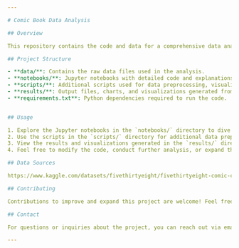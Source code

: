 ```yaml
---

# Comic Book Data Analysis

## Overview

This repository contains the code and data for a comprehensive data analysis project focused on exploring insights within the comic book universe, specifically Marvel and DC Comics. The analysis covers a wide range of topics, including character alignments, gender representation, identity complexities, top-tier character insights, eye and hair color patterns, temporal evolution trends, and franchise comparative analysis.

## Project Structure

- **data/**: Contains the raw data files used in the analysis.
- **notebooks/**: Jupyter notebooks with detailed code and explanations for each analysis topic.
- **scripts/**: Additional scripts used for data preprocessing, visualization, and analysis.
- **results/**: Output files, charts, and visualizations generated from the analysis.
- **requirements.txt**: Python dependencies required to run the code.


## Usage

1. Explore the Jupyter notebooks in the `notebooks/` directory to dive into specific analysis topics.
2. Use the scripts in the `scripts/` directory for additional data preprocessing, visualization, or custom analysis.
3. View the results and visualizations generated in the `results/` directory.
4. Feel free to modify the code, conduct further analysis, or expand the project based on your interests.

## Data Sources

https://www.kaggle.com/datasets/fivethirtyeight/fivethirtyeight-comic-characters-dataset

## Contributing

Contributions to improve and expand this project are welcome! Feel free to submit issues, suggest enhancements, or fork the repository for your own experiments.

## Contact

For questions or inquiries about the project, you can reach out via email at [rbaudh425@gmail.com](mailto:your-email@example.com) or connect with me on [LinkedIn]([https://www.linkedin.com/in/your-username](https://www.linkedin.com/in/rahulbaudh97/)).

---
```

